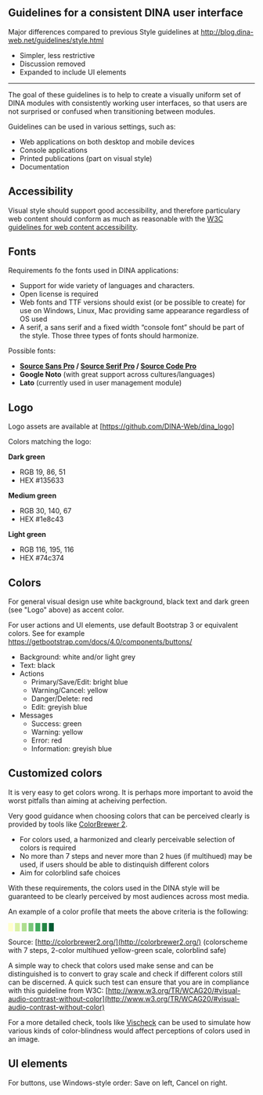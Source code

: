 ## Guidelines for a consistent DINA user interface

Major differences compared to previous Style guidelines at http://blog.dina-web.net/guidelines/style.html
- Simpler, less restrictive
- Discussion removed
- Expanded to include UI elements

--------------------------------

The goal of these guidelines is to help to create a visually uniform set of DINA modules with consistently working user interfaces, so that users are not surprised or confused when transitioning between modules.

Guidelines can be used in various settings, such as:

*   Web applications on both desktop and mobile devices
*   Console applications
*   Printed publications (part on visual style)
*   Documentation

## Accessibility

Visual style should support good accessibility, and therefore particulary web content should conform as much as reasonable with the [W3C guidelines for web content accessibility](http://www.w3.org/TR/WCAG20/).

## Fonts

Requirements fo the fonts used in DINA applications:

* Support for wide variety of languages and characters.
* Open license is required
* Web fonts and TTF versions should exist (or be possible to create) for use on Windows, Linux, Mac providing same appearance regardless of OS used
* A serif, a sans serif and a fixed width “console font” should be part of the style. Those three types of fonts should harmonize.

Possible fonts:

*   **[Source Sans Pro](http://www.google.com/fonts/specimen/Source+Sans+Pro) / [Source Serif Pro](http://www.google.com/fonts/specimen/Source+Serif+Pro) / [Source Code Pro](http://www.google.com/fonts/specimen/Source+Code+Pro)**
*   **Google Noto** (with great support across cultures/languages)
*   **Lato** (currently used in user management module)

## Logo

Logo assets are available at [https://github.com/DINA-Web/dina_logo]

Colors matching the logo:

**Dark green**

* RGB 19, 86, 51
* HEX #135633

**Medium green**

* RGB 30, 140, 67
* HEX #1e8c43

**Light green**

* RGB 116, 195, 116
* HEX #74c374

## Colors

For general visual design use white background, black text and dark green (see "Logo" above) as accent color.

For user actions and UI elements, use default Bootstrap 3 or equivalent colors. See for example https://getbootstrap.com/docs/4.0/components/buttons/

* Background: white and/or light grey
* Text: black
* Actions
  * Primary/Save/Edit: bright blue
  * Warning/Cancel: yellow
  * Danger/Delete: red
  * Edit: greyish blue
* Messages
  * Success: green
  * Warning: yellow
  * Error: red
  * Information: greyish blue

## Customized colors

It is very easy to get colors wrong. It is perhaps more important to avoid the worst pitfalls than aiming at acheiving perfection.

Very good guidance when choosing colors that can be perceived clearly is provided by tools like [ColorBrewer 2](http://colorbrewer2.org).

*   For colors used, a harmonized and clearly perceivable selection of colors is required
*   No more than 7 steps and never more than 2 hues (if multihued) may be used, if users should be able to distinquish different colors
*   Aim for colorblind safe choices

With these requirements, the colors used in the DINA style will be guaranteed to be clearly perceived by most audiences across most media.

An example of a color profile that meets the above criteria is the following:

<font color="#ffffcc">█</font> <font color="#d9f0a3">█</font> <font color="#addd8e">█</font> <font color="#78c679">█</font> <font color="#41ab5d">█</font> <font color="#238443">█</font> <font color="#005a32">█</font>

Source: [http://colorbrewer2.org/](http://colorbrewer2.org/) (colorscheme with 7 steps, 2-color multihued yellow-green scale, colorblind safe)

A simple way to check that colors used make sense and can be distinguished is to convert to gray scale and check if different colors still can be discerned. A quick such test can ensure that you are in compliance with this guideline from W3C: [http://www.w3.org/TR/WCAG20/#visual-audio-contrast-without-color](http://www.w3.org/TR/WCAG20/#visual-audio-contrast-without-color)

For a more detailed check, tools like [Vischeck](http://www.vischeck.com/vischeck/) can be used to simulate how various kinds of color-blindness would affect perceptions of colors used in an image.

## UI elements

For buttons, use Windows-style order: Save on left, Cancel on right.